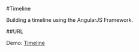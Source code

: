 #Timeline

Building a timeline using the AngularJS Framework.

##URL

Demo: [Timeline](http://sergiohampel.github.io/timeline/ "Timeline")
